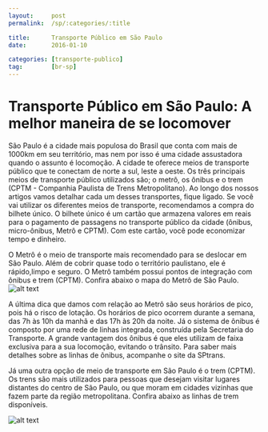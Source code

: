 ```yaml
---
layout:     post
permalink:  /sp/:categories/:title

title:      Transporte Público em São Paulo
date:       2016-01-10

categories: [transporte-publico]
tag:        [br-sp]
---
```


#  Transporte Público em São Paulo: A melhor maneira de se locomover

São Paulo é a cidade mais populosa do Brasil que conta com mais de 1000km em seu território, mas nem por isso é uma cidade assustadora quando o assunto é locomoção. A cidade te oferece meios de transporte público que te conectam de norte a sul, leste a oeste. Os três principais meios de transporte público utilizados são; o metrô, os ônibus e o trem (CPTM -  Companhia Paulista de Trens Metropolitano). Ao longo dos nossos artigos vamos detalhar cada um desses transportes, fique ligado.
Se você vai utilizar os diferentes meios de transporte, recomendamos a compra do bilhete único. O bilhete único é um cartão que armazena valores em reais para o pagamento de passagens no transporte público da cidade (ônibus, micro-ônibus, Metrô e CPTM).  Com este cartão, você pode economizar tempo e dinheiro. 

O Metrô é o meio de transporte mais recomendado para se deslocar em São Paulo. Além de cobrir quase todo o território paulistano, ele é rápido,limpo e seguro. O Metrô também possui pontos de integração com ônibus e trem (CPTM).  Confira abaixo o mapa do Metrô de São Paulo. 
![alt text][image1]

A última dica que damos com relação ao Metrô são seus horários de pico, pois há o risco de lotação. Os horários de pico ocorrem durante a semana, das 7h às 10h da manhã e das 17h às 20h da noite. 
Já o sistema de ônibus é composto por uma rede de linhas integrada, construída pela Secretaria do Transporte. A grande vantagem dos ônibus é que eles utilizam de faixa exclusiva para a sua locomoção, evitando o trânsito. Para saber mais detalhes sobre as linhas de ônibus, acompanhe o site da SPtrans.  

Já uma outra opção de meio de transporte em São Paulo é o trem (CPTM). Os trens são mais utilizados para pessoas que desejam visitar lugares distantes do centro de São Paulo, ou que moram em cidades vizinhas que fazem parte da região metropolitana. Confira abaixo as linhas de trem disponíveis. 

![alt text][image2]

[image1]:      http://guiadoscuriosos.com.br/blog/wp-content/uploads/2011/09/mapa-metro-sao-paulo.jpg
[image2]: http://www.cptm.sp.gov.br/Style%20Library/Images/publicidade/mapa_da_rede.png